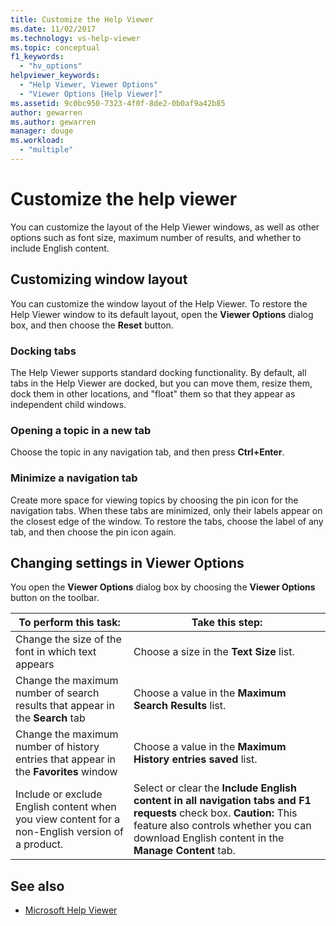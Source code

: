 ```yaml
---
title: Customize the Help Viewer
ms.date: 11/02/2017
ms.technology: vs-help-viewer
ms.topic: conceptual
f1_keywords:
  - "hv_options"
helpviewer_keywords:
  - "Help Viewer, Viewer Options"
  - "Viewer Options [Help Viewer]"
ms.assetid: 9c0bc950-7323-4f0f-8de2-0b0af9a42b85
author: gewarren
ms.author: gewarren
manager: douge
ms.workload:
  - "multiple"
---
```

# Customize the help viewer
You can customize the layout of the Help Viewer windows, as well as other options such as font size, maximum number of results, and whether to include English content.

## Customizing window layout
You can customize the window layout of the Help Viewer. To restore the Help Viewer window to its default layout, open the **Viewer Options** dialog box, and then choose the **Reset** button.

### Docking tabs
The Help Viewer supports standard docking functionality. By default, all tabs in the Help Viewer are docked, but you can move them, resize them, dock them in other locations, and "float" them so that they appear as independent child windows.

### Opening a topic in a new tab
Choose the topic in any navigation tab, and then press **Ctrl+Enter**.

### Minimize a navigation tab
Create more space for viewing topics by choosing the pin icon for the navigation tabs. When these tabs are minimized, only their labels appear on the closest edge of the window. To restore the tabs, choose the label of any tab, and then choose the pin icon again.

## Changing settings in Viewer Options
You open the **Viewer Options** dialog box by choosing the **Viewer Options** button on the toolbar.

|To perform this task:|Take this step:|
|---------------------------|---------------------|
|Change the size of the font in which text appears|Choose a size in the **Text Size** list.|
|Change the maximum number of search results that appear in the **Search** tab|Choose a value in the **Maximum Search Results** list.|
|Change the maximum number of history entries that appear in the **Favorites** window|Choose a value in the **Maximum History entries saved** list.|
|Include or exclude English content when you view content for a non-English version of a product.|Select or clear the **Include English content in all navigation tabs and F1 requests** check box. **Caution:**  This feature also controls whether you can download English content in the **Manage Content** tab.|

## See also

- [Microsoft Help Viewer](../ide/microsoft-help-viewer.md)